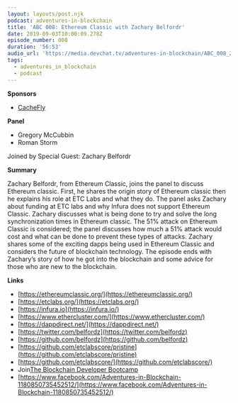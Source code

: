 ```yaml
---
layout: layouts/post.njk
podcast: adventures-in-blockchain
title: 'ABC 008: Ethereum Classic with Zachary Belfordr'
date: 2019-09-03T10:00:09.278Z
episode_number: 008
duration: '56:53'
audio_url: 'https://media.devchat.tv/adventures-in-blockchain/ABC_008_Zachary_Belford.mp3'
tags:
  - adventures_in_blockchain
  - podcast
---
```

**Sponsors**

- [CacheFly](https://www.cachefly.com/)

**Panel**

- Gregory McCubbin
- Roman Storm

Joined by Special Guest: Zachary Belfordr

**Summary**

Zachary Belfordr, from Ethereum Classic, joins the panel to discuss Ethereum classic. First, he shares the origin story of Ethereum classic then he explains his role at ETC Labs and what they do. The panel asks Zachary about funding at ETC labs and why Infura does not support Ethereum Classic. Zachary discusses what is being done to try and solve the long synchronization times in Ethereum classic. The 51% attack on Ethereum Classic is considered; the panel discusses how much a 51% attack would cost and what can be done to prevent these types of attacks. Zachary shares some of the exciting dapps being used in Ethereum Classic and considers the future of blockchain technology. The episode ends with Zachary’s story of how he got into the blockchain and some advice for those who are new to the blockchain. 

**Links**

- [https://ethereumclassic.org/](https://ethereumclassic.org/)
- [https://etclabs.org/](https://etclabs.org/)
- [https://infura.io](https://infura.io/)
- [https://www.ethercluster.com/](https://www.ethercluster.com/)
- [https://dappdirect.net/](https://dappdirect.net/)
- [https://twitter.com/belfordz](https://twitter.com/belfordz)
- [https://github.com/belfordz](https://github.com/belfordz)
- [https://github.com/etclabscore/pristine](https://github.com/etclabscore/pristine)
- [https://github.com/etclabscore/](https://github.com/etclabscore/)
- Join[The Blockchain Developer Bootcamp](http://www.dappuniversity.com/bootcamp)
- [https://www.facebook.com/Adventures-in-Blockchain-1180850735452512/](https://www.facebook.com/Adventures-in-Blockchain-1180850735452512/)

